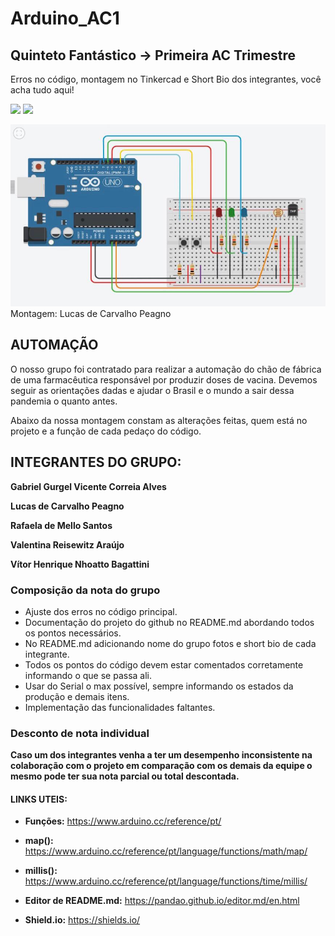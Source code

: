 # Arduino_AC1
## Quinteto Fantástico -> Primeira AC Trimestre

Erros no código, montagem no Tinkercad e Short Bio dos integrantes, você acha tudo aqui!

![](https://img.shields.io/github/forks/Leoruiz197/Arduino_AC1)
![](https://img.shields.io/github/stars/Leoruiz197/Arduino_AC1)

![](https://github.com/Quinteto-Fantastico-2RB/Arduino_AC1/blob/main/AC1.png)
Montagem: Lucas de Carvalho Peagno

## **AUTOMAÇÃO** 

O nosso grupo foi contratado para realizar a automação do chão de fábrica de uma farmacêutica responsável por produzir doses de vacina. Devemos seguir as orientações dadas e ajudar o Brasil e o mundo a sair dessa pandemia o quanto antes. 

Abaixo da nossa montagem constam as alterações feitas, quem está no projeto e a função de cada pedaço do código.

## **INTEGRANTES DO GRUPO:**

**Gabriel Gurgel Vicente Correia Alves**

**Lucas de Carvalho Peagno**

**Rafaela de Mello Santos**

**Valentina Reisewitz Araújo**

**Vítor Henrique Nhoatto Bagattini**

### Composição da nota do grupo
- Ajuste dos erros no código principal.
- Documentação do projeto do github no README.md abordando todos os pontos necessários.
- No README.md adicionando nome do grupo fotos e short bio de cada integrante.
- Todos os pontos do código devem estar comentados corretamente informando o que se passa ali.
- Usar do Serial o max possível, sempre informando os estados da produção e demais itens.
- Implementação das funcionalidades faltantes.

### Desconto de nota individual

**Caso um dos integrantes venha a ter um desempenho inconsistente na colaboração com o projeto em comparação com os demais da equipe o mesmo pode ter sua nota parcial ou total descontada.**

#### LINKS UTEIS:

- **Funções:** https://www.arduino.cc/reference/pt/
- **map():** https://www.arduino.cc/reference/pt/language/functions/math/map/
- **millis():** https://www.arduino.cc/reference/pt/language/functions/time/millis/

- **Editor de README.md:** https://pandao.github.io/editor.md/en.html
- **Shield.io:** https://shields.io/
